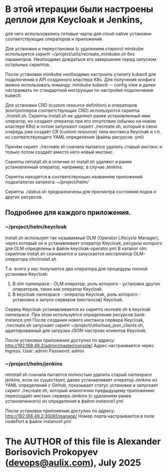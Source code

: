 # В этой итерации были настроены деплои для Keycloak и Jenkins, 

для чего использовались готовые чарты для cloud-native установки соответствующих 
операторов и приложений.

Для установки и переустановки (с удалением старого) minikube используется
скрипт ~/project/utils/recreate_minikube.sh без параметров. Необходимо
дождаться его завершения перед запуском остальных скриптов.

После установки minikube необходимо настроить утилиту kubectl для
подключения к API созданного кластера K8s.
Для получения конфига можно использовать команду: minikube kubectl -- config view
и далее настраивать по стандартной инструкции по настройке подключения
kubectl.

Для установки CRD (custom resource definition) и операторов (контроллеров
соответствующих CRD)  используются скрипты ./install.sh.
Cкрипты install.sh не удаляют ранее установленный ими оператор, но создают оператор при его
отсутствии (обычно на новом кластере K8s) и потом запускают скрипт
./recreate.sh, который в свою очередь уже создаёт CR (custom resource)
типа инстанса Keycloak и т.п. из соответствующего YAML определения
(файлы ресурсов .yml)

Причём скрипт ./recreate.sh сначала пытается удалить старый инстанс и только
потом создаёт вместо него новый инстанс.

Скрипты reinstall.sh в отличие от install.sh удаляют и ранее установленный
оператор, например, в случае Jenkins.

Скрипты находятся в соответствующих названиям приложений подкаталогах каталога:
~/project/helm/

Скрипты ./status.sh предназначены для просмотра состояния подов и других
ресурсов.
 
## Подробнее для каждого приложения.


### ~/project/helm/keycloak
install.sh использует так называемый OLM (Operator Lifecycle Manager), 
через который он и устанавливает оператор Keycloak, ресурсы которого для
OLM определены в файле keycloak-operator.yml
В каталог olm скриптом install.sh скачивается и запускается инсталлятор 
OLM-оператора olm/install.sh

Т.е. всего у нас получается два оператора для процедуры полной установки Keycloak:
1) В olm namespace - OLM оператор, роль которого - установка других
операторов, таких как оператор Keycloak.
2) В keycloak namespace - оператор Keycloak, роль которого - установка и запуск
серверов (инстансов) Keycloak.

Сервер Keycloak устанавливается из скрипта recreate.sh в keycloak namespace.
При этом используется определение ресурсов bank-instance.yml
После создания нового инстанса сервера Keycloak, ./recreate.sh запускает
скрипт ~/project/utils/load_json_clients.sh, адаптированный для загрузки
JSON-настроек клиентов Keycloak.

После установки приложение доступно по адресу: http://192.168.49.2/admin/master/console/
Адрес настраивается через Ingress.
User: admin
Password: admin

### ~/project/helm/jenkins
reinstall.sh сначала пытается полностью удалить старый namespace jenkins,
если он существует, далее устанавливает оператор Jenkins из YAML
определений с GitHub, показывает статус установки и запускает скрипт
./recreate.sh, который аналогично предыдущему приложению пересоздаёт инстанс сервера Jenkins 
(с удалением ранее установленного) из определения в файле instance1.yml

После установки приложение доступно по адресу: http://192.168.49.2:30081/manage/
Номер порта настраивается в поле nodePort в файле instance1.yml



# The AUTHOR of this file is Alexander Borisovich Prokopyev (devops@aulix.com), July 2025

